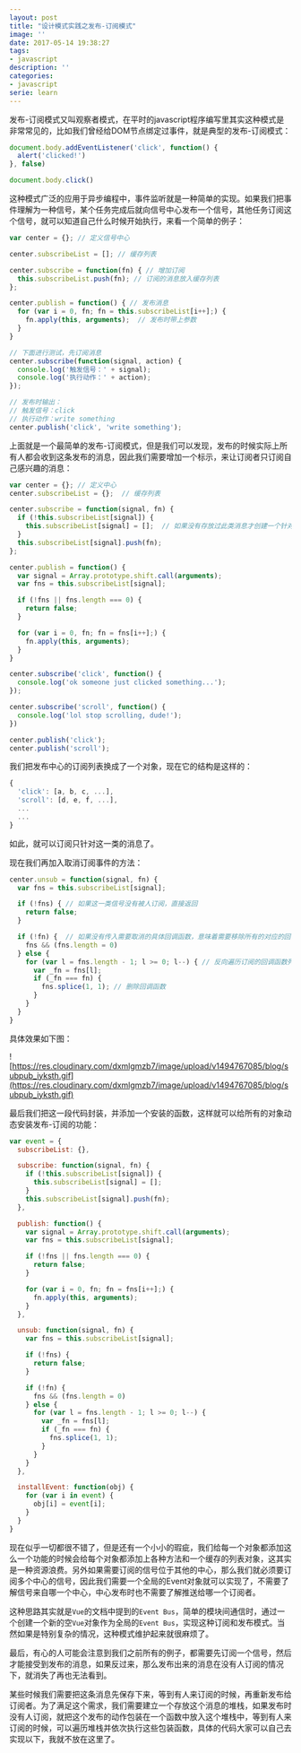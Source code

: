 ```yaml
---
layout: post
title: "设计模式实践之发布-订阅模式"
image: ''
date: 2017-05-14 19:38:27
tags:
- javascript
description: ''
categories:
- javascript
serie: learn
---
```


发布-订阅模式又叫观察者模式，在平时的javascript程序编写里其实这种模式是非常常见的，比如我们曾经给DOM节点绑定过事件，就是典型的发布-订阅模式：

```javascript
document.body.addEventListener('click', function() {
  alert('clicked!')
}, false)

document.body.click()
```

这种模式广泛的应用于异步编程中，事件监听就是一种简单的实现。如果我们把事件理解为一种信号，某个任务完成后就向信号中心发布一个信号，其他任务订阅这个信号，就可以知道自己什么时候开始执行，来看一个简单的例子：

```javascript
var center = {}; // 定义信号中心

center.subscribeList = []; // 缓存列表

center.subscribe = function(fn) { // 增加订阅
  this.subscribeList.push(fn); // 订阅的消息放入缓存列表
};

center.publish = function() { // 发布消息
  for (var i = 0, fn; fn = this.subscribeList[i++];) {
    fn.apply(this, arguments);  // 发布时带上参数
  }
}

// 下面进行测试，先订阅消息
center.subscribe(function(signal, action) {
  console.log('触发信号：' + signal);
  console.log('执行动作：' + action);
});

// 发布时输出：
// 触发信号：click
// 执行动作：write something
center.publish('click', 'write something');
```

上面就是一个最简单的发布-订阅模式，但是我们可以发现，发布的时候实际上所有人都会收到这条发布的消息，因此我们需要增加一个标示，来让订阅者只订阅自己感兴趣的消息：

```javascript
var center = {}; // 定义中心
center.subscribeList = {};  // 缓存列表

center.subscribe = function(signal, fn) {
  if (!this.subscribeList[signal]) {
    this.subscribeList[signal] = [];  // 如果没有存放过此类消息才创建一个针对此类消息的缓存列表
  }
  this.subscribeList[signal].push(fn);
};

center.publish = function() {
  var signal = Array.prototype.shift.call(arguments);
  var fns = this.subscribeList[signal];

  if (!fns || fns.length === 0) {
    return false;
  }

  for (var i = 0, fn; fn = fns[i++];) {
    fn.apply(this, arguments);
  }
}

center.subscribe('click', function() {
  console.log('ok someone just clicked something...');
});

center.subscribe('scroll', function() {
  console.log('lol stop scrolling, dude!');
})

center.publish('click');
center.publish('scroll');
```

我们把发布中心的订阅列表换成了一个对象，现在它的结构是这样的：

```javascript
{
  'click': [a, b, c, ...],
  'scroll': [d, e, f, ...],
  ...
  ...
}
```

如此，就可以订阅只针对这一类的消息了。

现在我们再加入取消订阅事件的方法：

```javascript
center.unsub = function(signal, fn) {
  var fns = this.subscribeList[signal];

  if (!fns) { // 如果这一类信号没有被人订阅，直接返回
    return false;
  }

  if (!fn) {  // 如果没有传入需要取消的具体回调函数，意味着需要移除所有的对应的回调
    fns && (fns.length = 0)
  } else {
    for (var l = fns.length - 1; l >= 0; l--) { // 反向遍历订阅的回调函数列表
      var _fn = fns[l];
      if (_fn === fn) {
        fns.splice(1, 1); // 删除回调函数
      }
    }
  }
}
```

具体效果如下图：

![https://res.cloudinary.com/dxmlgmzb7/image/upload/v1494767085/blog/subpub_iyksth.gif](https://res.cloudinary.com/dxmlgmzb7/image/upload/v1494767085/blog/subpub_iyksth.gif)

最后我们把这一段代码封装，并添加一个安装的函数，这样就可以给所有的对象动态安装发布-订阅的功能：

```javascript
var event = {
  subscribeList: {},

  subscribe: function(signal, fn) {
    if (!this.subscribeList[signal]) {
      this.subscribeList[signal] = [];
    }
    this.subscribeList[signal].push(fn);
  },

  publish: function() {
    var signal = Array.prototype.shift.call(arguments);
    var fns = this.subscribeList[signal];

    if (!fns || fns.length === 0) {
      return false;
    } 

    for (var i = 0, fn; fn = fns[i++];) {
      fn.apply(this, arguments);
    }
  },

  unsub: function(signal, fn) {
    var fns = this.subscribeList[signal];

    if (!fns) {
      return false;
    }

    if (!fn) {
      fns && (fns.length = 0)
    } else {
      for (var l = fns.length - 1; l >= 0; l--) {
        var _fn = fns[l];
        if (_fn === fn) {
          fns.splice(1, 1);
        }
      }
    }
  },

  installEvent: function(obj) {
    for (var i in event) {
      obj[i] = event[i];
    }
  }
}
```

现在似乎一切都很不错了，但是还有一个小小的瑕疵，我们给每一个对象都添加这么一个功能的时候会给每个对象都添加上各种方法和一个缓存的列表对象，这其实是一种资源浪费。另外如果需要订阅的信号位于其他的中心，那么我们就必须要订阅多个中心的信号，因此我们需要一个全局的Event对象就可以实现了，不需要了解信号来自哪一个中心，中心发布时也不需要了解推送给哪一个订阅者。

这种思路其实就是`Vue`的文档中提到的`Event Bus`，简单的模块间通信时，通过一个创建一个新的空`Vue`对象作为全局的`Event Bus`，实现这种订阅和发布模式。当然如果是特别复杂的情况，这种模式维护起来就很麻烦了。

最后，有心的人可能会注意到我们之前所有的例子，都需要先订阅一个信号，然后才能接受到发布的消息，如果反过来，那么发布出来的消息在没有人订阅的情况下，就消失了再也无法看到。

某些时候我们需要把这条消息先保存下来，等到有人来订阅的时候，再重新发布给订阅者。为了满足这个需求，我们需要建立一个存放这个消息的堆栈，如果发布时没有人订阅，就把这个发布的动作包装在一个函数中放入这个堆栈中，等到有人来订阅的时候，可以遍历堆栈并依次执行这些包装函数，具体的代码大家可以自己去实现以下，我就不放在这里了。